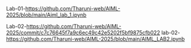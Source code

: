 Lab-01-https://github.com/Tharuni-web/AIML-2025/blob/main/Aiml_lab_1.ipynb

Lab-02-https://github.com/Tharuni-web/AIML-2025/commit/c7c76645f7a9c6ec49c42e5202f5bf9875cfb022
lab-02-https://github.com/Tharuni-web/AIML-2025/blob/main/AIML_LAB2.ipynb
